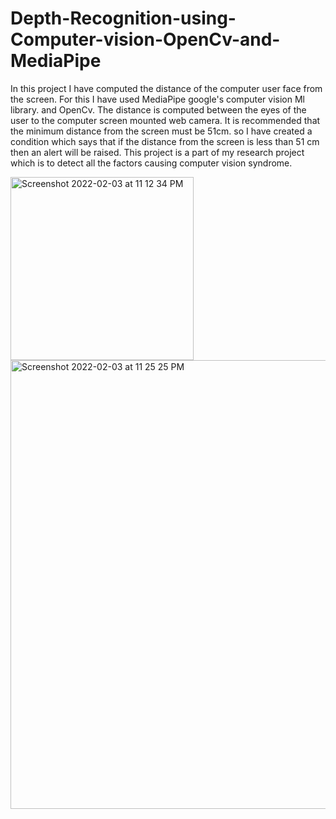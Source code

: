 # Depth-Recognition-using-Computer-vision-OpenCv-and-MediaPipe
In this project I have computed the distance of the computer user face from the screen. For this I have used MediaPipe google's computer vision Ml library.
and OpenCv. The distance is computed between the eyes of the user to the computer screen mounted web camera.
It is recommended that the minimum distance from the screen must be 51cm. so I have created a condition which says that if the distance from the screen is less than 51 cm then an alert will be raised. This project is a part of my research project which is to detect all the factors causing computer vision syndrome.

<img width="293" alt="Screenshot 2022-02-03 at 11 12 34 PM" src="https://user-images.githubusercontent.com/68723267/152642130-e1e0d9db-fe00-4820-a338-dafd2b61ad4c.png">

<img width="718" alt="Screenshot 2022-02-03 at 11 25 25 PM" src="https://user-images.githubusercontent.com/68723267/152642134-93c42602-5818-4a22-bdca-b5e142dfb277.png">
